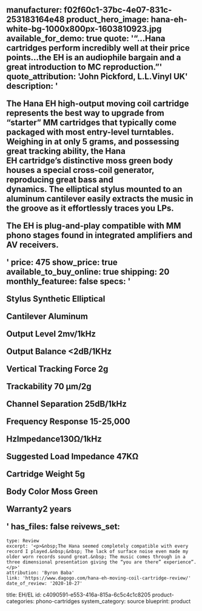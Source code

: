 manufacturer: f02f60c1-37bc-4e07-831c-253183164e48
product_hero_image: hana-eh-white-bg-1000x800px-1603810923.jpg
available_for_demo: true
quote: '“…Hana cartridges perform incredibly well at their price points…the EH is an audiophile bargain and a great introduction to MC reproduction.”'
quote_attribution: 'John Pickford,  L.L.Vinyl UK'
description: '<p>The&nbsp;Hana EH&nbsp;high-output&nbsp;moving coil cartridge represents the best way to upgrade from “starter”&nbsp;MM&nbsp;cartridges that typically come packaged with&nbsp;most entry-level&nbsp;turntables. Weighing in at only 5 grams, and possessing great tracking ability, the Hana EH&nbsp;cartridge’s&nbsp;distinctive moss green body houses a&nbsp;special&nbsp;cross-coil&nbsp;generator, reproducing great bass and dynamics.&nbsp;The&nbsp;elliptical stylus&nbsp;mounted to&nbsp;an aluminum cantilever&nbsp;easily extracts the music in the groove as it effortlessly traces you LPs.</p><p>The EH is plug-and-play compatible with MM phono stages found in integrated amplifiers and AV receivers.&nbsp;</p>'
price: 475
show_price: true
available_to_buy_online: true
shipping: 20
monthly_featuree: false
specs: '<p>Stylus Synthetic Elliptical&nbsp;</p><p>Cantilever Aluminum&nbsp;</p><p>Output Level 2mv/1kHz</p><p>Output Balance &lt;2dB/1KHz</p><p>Vertical Tracking Force 2g</p><p>Trackability 70 µm/2g</p><p>Channel Separation 25dB/1kHz</p><p>Frequency Response 15-25,000</p><p>HzImpedance130Ω/1kHz</p><p>Suggested Load Impedance 47KΩ</p><p>Cartridge Weight 5g</p><p>Body Color Moss Green</p><p>Warranty2 years</p>'
has_files: false
reivews_set:
  -
    type: Review
    excerpt: '<p>&nbsp;The Hana seemed completely compatible with every record I played.&nbsp;&nbsp; The lack of surface noise even made my older worn records sound great.&nbsp; The music comes through in a three dimensional presentation giving the “you are there” experience”.</p>'
    attribution: 'Byron Baba'
    link: 'https://www.dagogo.com/hana-eh-moving-coil-cartridge-review/'
    date_of_review: '2020-10-27'
title: EH/EL
id: c4090591-e553-416a-815a-6c5c4c1c8205
product-categories: phono-cartridges
system_category: source
blueprint: product
